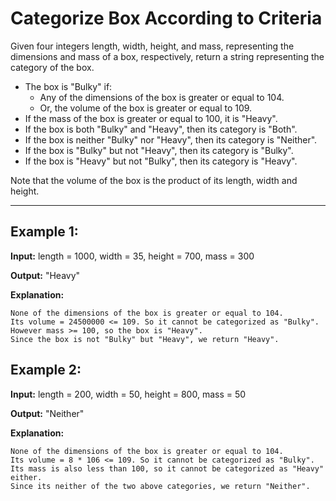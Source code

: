 # Categorize Box According to Criteria

Given four integers length, width, height, and mass, representing the dimensions and mass of a box, respectively, return a string representing the category of the box.

* The box is "Bulky" if:
    - Any of the dimensions of the box is greater or equal to 104.
    - Or, the volume of the box is greater or equal to 109.
* If the mass of the box is greater or equal to 100, it is "Heavy".
* If the box is both "Bulky" and "Heavy", then its category is "Both".
* If the box is neither "Bulky" nor "Heavy", then its category is "Neither".
* If the box is "Bulky" but not "Heavy", then its category is "Bulky".
* If the box is "Heavy" but not "Bulky", then its category is "Heavy".

Note that the volume of the box is the product of its length, width and height.

---

## Example 1:

**Input:** length = 1000, width = 35, height = 700, mass = 300

**Output:** "Heavy"

**Explanation:** 

    None of the dimensions of the box is greater or equal to 104. 
    Its volume = 24500000 <= 109. So it cannot be categorized as "Bulky".
    However mass >= 100, so the box is "Heavy".
    Since the box is not "Bulky" but "Heavy", we return "Heavy".


## Example 2:

**Input:** length = 200, width = 50, height = 800, mass = 50

**Output:** "Neither"

**Explanation:**

    None of the dimensions of the box is greater or equal to 104.
    Its volume = 8 * 106 <= 109. So it cannot be categorized as "Bulky".
    Its mass is also less than 100, so it cannot be categorized as "Heavy" either. 
    Since its neither of the two above categories, we return "Neither".